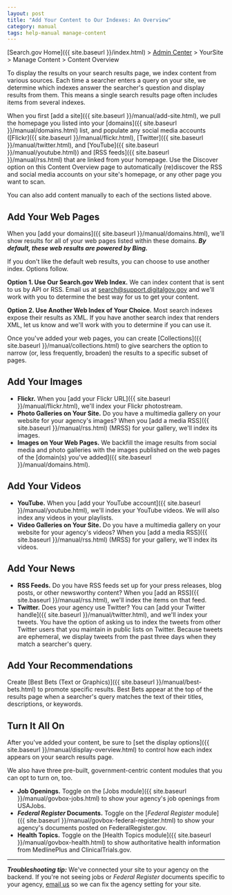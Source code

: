 ```yaml
---
layout: post
title: "Add Your Content to Our Indexes: An Overview"
category: manual
tags: help-manual manage-content
---
```


[Search.gov Home]({{ site.baseurl }}/index.html) > [Admin Center](https://search.usa.gov/sites/) > YourSite > Manage Content > Content Overview

To display the results on your search results page, we index content from various sources. Each time a searcher enters a query on your site, we determine which indexes answer the searcher's question and display results from them. This means a single search results page often includes items from several indexes.

When you first [add a site]({{ site.baseurl }}/manual/add-site.html), we pull the homepage you listed into your [domains]({{ site.baseurl }}/manual/domains.html) list, and populate any social media accounts ([Flickr]({{ site.baseurl }}/manual/flickr.html), [Twitter]({{ site.baseurl }}/manual/twitter.html), and [YouTube]({{ site.baseurl }}/manual/youtube.html)) and [RSS feeds]({{ site.baseurl }}/manual/rss.html) that are linked from your homepage. Use the Discover option on this Content Overview page to automatically (re)discover the RSS and social media accounts on your site's homepage, or any other page you want to scan.

You can also add content manually to each of the sections listed above.

## Add Your Web Pages

When you [add your domains]({{ site.baseurl }}/manual/domains.html), we'll show results for all of your web pages listed within these domains. ***By default, these web results are powered by Bing.***

If you don't like the default web results, you can choose to use another index. Options follow.

**Option 1. Use Our Search.gov Web Index.** We can index content that is sent to us by API or RSS. Email us at <search@support.digitalgov.gov> and we'll work with you to determine the best way for us to get your content.

**Option 2. Use Another Web Index of Your Choice.** Most search indexes expose their results as XML. If you have another search index that renders XML, let us know and we'll work with you to determine if you can use it.

Once you've added your web pages, you can create [Collections]({{ site.baseurl }}/manual/collections.html) to give searchers the option to narrow (or, less frequently, broaden) the results to a specific subset of pages.

## Add Your Images

* **Flickr.** When you [add your Flickr URL]({{ site.baseurl }}/manual/flickr.html), we'll index your Flickr photostream.
* **Photo Galleries on Your Site.** Do you have a multimedia gallery on your website for your agency's images? When you [add a media RSS]({{ site.baseurl }}/manual/rss.html) (MRSS) for your gallery, we'll index its images.
* **Images on Your Web Pages.** We backfill the image results from social media and photo galleries with the images published on the web pages of the [domain(s) you've added]({{ site.baseurl }}/manual/domains.html).

## Add Your Videos

* **YouTube.** When you [add your YouTube account]({{ site.baseurl }}/manual/youtube.html), we'll index your YouTube videos. We will also index any videos in your playlists.
* **Video Galleries on Your Site.** Do you have a multimedia gallery on your website for your agency's videos? When you [add a media RSS]({{ site.baseurl }}/manual/rss.html) (MRSS) for your gallery, we'll index its videos.

## Add Your News

* **RSS Feeds.** Do you have RSS feeds set up for your press releases, blog posts, or other newsworthy content? When you [add an RSS]({{ site.baseurl }}/manual/rss.html), we'll index the items on that feed.
* **Twitter.** Does your agency use Twitter? You can [add your Twitter handle]({{ site.baseurl }}/manual/twitter.html), and we'll index your tweets. You have the option of asking us to index the tweets from other Twitter users that you maintain in public lists on Twitter. Because tweets are ephemeral, we display tweets from the past three days when they match a searcher's query.

## Add Your Recommendations

Create [Best Bets (Text or Graphics)]({{ site.baseurl }}/manual/best-bets.html) to promote specific results. Best Bets appear at the top of the results page when a searcher's query matches the text of their titles, descriptions, or keywords.

## Turn It All On

After you've added your content, be sure to [set the display options]({{ site.baseurl }}/manual/display-overview.html) to control how each index appears on your search results page.

We also have three pre-built, government-centric content modules that you can opt to turn on, too.

* **Job Openings.** Toggle on the [Jobs module]({{ site.baseurl }}/manual/govbox-jobs.html) to show your agency's job openings from USAJobs. 
* ***Federal Register* Documents.** Toggle on the [*Federal Register* module]({{ site.baseurl }}/manual/govbox-federal-register.html) to show your agency's documents posted on FederalRegister.gov. 
* **Health Topics.** Toggle on the [Health Topics module]({{ site.baseurl }}/manual/govbox-health.html) to show authoritative health information from MedlinePlus and ClinicalTrials.gov.

---

***Troubleshooting tip:*** We've connected your site to your agency on the backend. If you're not seeing jobs or *Federal Register* documents specific to your agency, [email us](mailto:search@support.digitalgov.gov) so we can fix the agency setting for your site.
